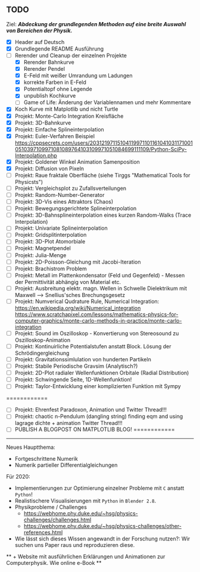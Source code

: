 ## TODO

Ziel: ***Abdeckung der grundlegenden Methoden auf eine breite Auswahl von Bereichen der Physik.***

+ [X] Header auf Deutsch
+ [X] Grundlegende README Ausführung
+ [ ] Rerender und Cleanup der einzelnen Projekte
	+ [X] Rerender Bahnkurve
	+ [X] Rerender Pendel
	+ [X] E-Feld mit weißer Umrandung um Ladungen
	+ [X] korrekte Farben in E-Feld
	+ [X] Potentialtopf ohne Legende
	+ [X] unpublish Kochkurve 
	+ [ ] Game of Life: Änderung der Variablennamen und mehr Kommentare
+ [X] Koch Kurve mit Matplotlib und nicht Turtle
+ [X] Projekt: Monte-Carlo Integration Kreisfläche
+ [X] Projekt: 3D-Bahnkurve
+ [X] Projekt: Einfache Splineinterpolation
+ [X] Projekt: Euler-Verfahren Beispiel
https://cppsecrets.com/users/203121971151041199711011610410311710010510397109971081089764103109971051084699111109/Python-SciPy-Interpolation.php
+ [X] Projekt: Goldener Winkel Animation Samenposition
+ [X] Projekt: Diffusion von Pixeln
+ [ ] Projekt: Raue fraktale Oberfläche (siehe Tirggs "Mathematical Tools for Physicsts")
+ [ ] Projekt: Vergleichsplot zu Zufallsverteilungen
+ [ ] Projekt: Random-Number-Generator
+ [ ] Projekt: 3D-Vis eines Attraktors (Chaos)
+ [ ] Projekt: Bewegungsgerichtete Splineinterpolation
+ [ ] Projekt: 3D-Bahnsplineinterpolation eines kurzen Random-Walks (Trace Interpolation)
+ [ ] Projekt: Univariate Splineinterpolation
+ [ ] Projekt: Gridsplitinterpolation
+ [ ] Projekt: 3D-Plot Atomorbiale
+ [ ] Projekt: Magnetpendel
+ [ ] Projekt: Julia-Menge
+ [ ] Projekt: 2D-Poisson-Gleichung mit Jacobi-Iteration
+ [ ] Projekt: Brachistrom Problem
+ [ ] Projekt: Metall im Plattenkondensator (Feld und Gegenfeld) - Messen der Permittivität abhängig von Material etc.
+ [ ] Projekt: Ausbreitung elektr. magn. Wellen in Schwelle Dielektrikum mit Maxwell --> Snellius'sches Brechungsgesetz
+ [ ] Projekt: Numverical Qudrature Rule, Numerical Integration: https://en.wikipedia.org/wiki/Numerical_integration
https://www.scratchapixel.com/lessons/mathematics-physics-for-computer-graphics/monte-carlo-methods-in-practice/monte-carlo-integration
+ [ ] Projekt: Sound im Oszilloskop - Konvertierung von Stereosound zu Oszilloskop-Animation
+ [ ] Projekt: Kontinuirliche Potentialstufen anstatt Block. Lösung der Schrödingergleichung
+ [ ] Projekt: Gravitationssimlulation von hunderten Partikeln
+ [ ] Projekt: Stabile Periodische Gravsim (Analytisch?)
+ [ ] Projekt: 2D-Plot radialer Wellenfunktionen Orbitale (Radial Distribution) 
+ [ ] Projekt: Schwingende Seite, 1D-Wellenfunktion!
+ [ ] Projekt: Taylor-Entwicklung einer komplizierten Funktion mit Sympy

============
+ [ ] Projekt: Ehrenfest Paradoxon, Animation und Twitter Thread!!!
+ [ ] Projekt: chaotic n-Pendulum (dangling string) finding eqm and using lagrage dichte + animation Twitter Thread!!!
+ [ ] PUBLISH A BLOGPOST ON MATPLOTLIB BLOG!
============

-----

Neues Hauptthema:
+ Fortgeschrittene Numerik
+ Numerik partieller Differentialgleichungen

Für 2020: 
+ Implementierungen zur Optimierung einzelner Probleme mit `C` anstatt `Python`!
+ Realistischere Visualisierungen mit `Python` in `Blender 2.8`.
+ Physikprobleme / Challenges
    + https://webhome.phy.duke.edu/~hsg/physics-challenges/challenges.html
    + https://webhome.phy.duke.edu/~hsg/physics-challenges/other-references.html
+ Wie lässt sich dieses Wissen angewandt in der Forschung nutzen?: Wir suchen uns Paper raus und reproduzieren diese.

** + Website mit ausführlichen Erklärungen und Animationen zur Computerphysik. Wie online e-Book **

